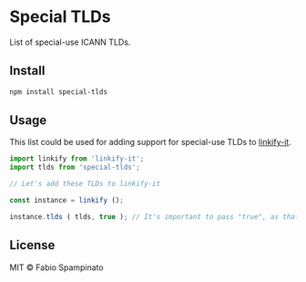 # Special TLDs

List of special-use ICANN TLDs.

## Install

```sh
npm install special-tlds
```

## Usage

This list could be used for adding support for special-use TLDs to [linkify-it](https://github.com/markdown-it/linkify-it).

```ts
import linkify from 'linkify-it';
import tlds from 'special-tlds';

// Let's add these TLDs to linkify-it

const instance = linkify ();

instance.tlds ( tlds, true ); // It's important to pass "true", as that ensures the default TLDs will be still supported, as this package doesn't provide them
```

## License

MIT © Fabio Spampinato
